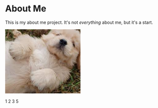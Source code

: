# About Me

This is my about me project. It's not *everything* about me, but it's a start.


![Picture of pupper](pupper.jpeg)

1
2
3
5
